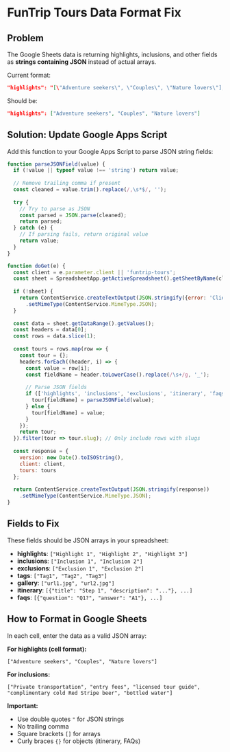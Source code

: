 # FunTrip Tours Data Format Fix

## Problem
The Google Sheets data is returning highlights, inclusions, and other fields as **strings containing JSON** instead of actual arrays.

Current format:
```json
"highlights": "[\"Adventure seekers\", \"Couples\", \"Nature lovers\"],"
```

Should be:
```json
"highlights": ["Adventure seekers", "Couples", "Nature lovers"]
```

## Solution: Update Google Apps Script

Add this function to your Google Apps Script to parse JSON string fields:

```javascript
function parseJSONField(value) {
  if (!value || typeof value !== 'string') return value;
  
  // Remove trailing comma if present
  const cleaned = value.trim().replace(/,\s*$/, '');
  
  try {
    // Try to parse as JSON
    const parsed = JSON.parse(cleaned);
    return parsed;
  } catch (e) {
    // If parsing fails, return original value
    return value;
  }
}

function doGet(e) {
  const client = e.parameter.client || 'funtrip-tours';
  const sheet = SpreadsheetApp.getActiveSpreadsheet().getSheetByName(client);
  
  if (!sheet) {
    return ContentService.createTextOutput(JSON.stringify({error: 'Client not found'}))
      .setMimeType(ContentService.MimeType.JSON);
  }
  
  const data = sheet.getDataRange().getValues();
  const headers = data[0];
  const rows = data.slice(1);
  
  const tours = rows.map(row => {
    const tour = {};
    headers.forEach((header, i) => {
      const value = row[i];
      const fieldName = header.toLowerCase().replace(/\s+/g, '_');
      
      // Parse JSON fields
      if (['highlights', 'inclusions', 'exclusions', 'itinerary', 'faqs', 'tags', 'gallery'].includes(fieldName)) {
        tour[fieldName] = parseJSONField(value);
      } else {
        tour[fieldName] = value;
      }
    });
    return tour;
  }).filter(tour => tour.slug); // Only include rows with slugs
  
  const response = {
    version: new Date().toISOString(),
    client: client,
    tours: tours
  };
  
  return ContentService.createTextOutput(JSON.stringify(response))
    .setMimeType(ContentService.MimeType.JSON);
}
```

## Fields to Fix

These fields should be JSON arrays in your spreadsheet:
- **highlights**: `["Highlight 1", "Highlight 2", "Highlight 3"]`
- **inclusions**: `["Inclusion 1", "Inclusion 2"]`
- **exclusions**: `["Exclusion 1", "Exclusion 2"]`
- **tags**: `["Tag1", "Tag2", "Tag3"]`
- **gallery**: `["url1.jpg", "url2.jpg"]`
- **itinerary**: `[{"title": "Step 1", "description": "..."}, ...]`
- **faqs**: `[{"question": "Q1?", "answer": "A1"}, ...]`

## How to Format in Google Sheets

In each cell, enter the data as a valid JSON array:

**For highlights (cell format):**
```
["Adventure seekers", "Couples", "Nature lovers"]
```

**For inclusions:**
```
["Private transportation", "entry fees", "licensed tour guide", "complimentary cold Red Stripe beer", "bottled water"]
```

**Important:**
- Use double quotes `"` for JSON strings
- No trailing comma
- Square brackets `[]` for arrays
- Curly braces `{}` for objects (itinerary, FAQs)

